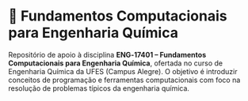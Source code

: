 # 🧠 Fundamentos Computacionais para Engenharia Química

Repositório de apoio à disciplina **ENG‑17401 – Fundamentos Computacionais para Engenharia Química**, ofertada no curso de Engenharia Química da UFES (Campus Alegre). O objetivo é introduzir conceitos de programação e ferramentas computacionais com foco na resolução de problemas típicos da engenharia química.
